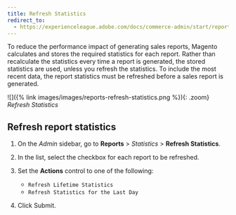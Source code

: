 ```yaml
---
title: Refresh Statistics
redirect_to:
  - https://experienceleague.adobe.com/docs/commerce-admin/start/reporting/sales-reports.html#refresh-statistics
---
```


To reduce the performance impact of generating sales reports, Magento calculates and stores the required statistics for each report. Rather than recalculate the statistics every time a report is generated, the stored statistics are used, unless you refresh the statistics. To include the most recent data, the report statistics must be refreshed before a sales report is generated.

![]({% link images/images/reports-refresh-statistics.png %}){: .zoom}
*Refresh Statistics*

## Refresh report statistics

1. On the _Admin_ sidebar, go to **Reports** > _Statistics_ > **Refresh Statistics**.

1. In the list, select the checkbox for each report to be refreshed.

1. Set the **Actions** control to one of the following:

   - `Refresh Lifetime Statistics`
   - `Refresh Statistics for the Last Day`

1. Click <span class="btn">Submit</span>.
